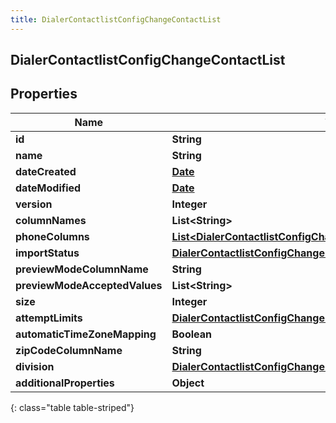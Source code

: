 ```yaml
---
title: DialerContactlistConfigChangeContactList
---
```

## DialerContactlistConfigChangeContactList


## Properties

| Name | Type | Description | Notes |
| ------------ | ------------- | ------------- | ------------- |
| **id** | **String** |  |  [optional] |
| **name** | **String** |  |  [optional] |
| **dateCreated** | [**Date**](Date.html) |  |  [optional] |
| **dateModified** | [**Date**](Date.html) |  |  [optional] |
| **version** | **Integer** |  |  [optional] |
| **columnNames** | **List&lt;String&gt;** |  |  [optional] |
| **phoneColumns** | [**List&lt;DialerContactlistConfigChangeContactPhoneNumberColumn&gt;**](DialerContactlistConfigChangeContactPhoneNumberColumn.html) |  |  [optional] |
| **importStatus** | [**DialerContactlistConfigChangeImportStatus**](DialerContactlistConfigChangeImportStatus.html) |  |  [optional] |
| **previewModeColumnName** | **String** |  |  [optional] |
| **previewModeAcceptedValues** | **List&lt;String&gt;** |  |  [optional] |
| **size** | **Integer** |  |  [optional] |
| **attemptLimits** | [**DialerContactlistConfigChangeUriReference**](DialerContactlistConfigChangeUriReference.html) |  |  [optional] |
| **automaticTimeZoneMapping** | **Boolean** |  |  [optional] |
| **zipCodeColumnName** | **String** |  |  [optional] |
| **division** | [**DialerContactlistConfigChangeUriReference**](DialerContactlistConfigChangeUriReference.html) |  |  [optional] |
| **additionalProperties** | **Object** |  |  [optional] |
{: class="table table-striped"}



